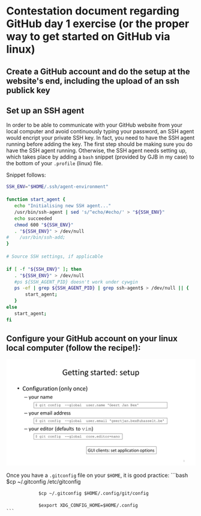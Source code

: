 
# Contestation document regarding GitHub day 1 exercise (or the proper way to get started on GitHub via linux)

## Create a GitHub account and do the setup at the website's end, including the upload of an ssh publick key

## Set up an SSH agent

In order to be able to communicate with your GitHub website from your local computer and avoid continuously typing your password, an SSH agent would encript your private SSH key. In fact, you need to have the SSH agent running before adding the key. The first step should be making sure you do have the SSH agent running. Otherwise, the SSH agent needs setting up, which takes place by adding a 
`bash` snippet (provided by GJB in my case) to the bottom of your `.profile` (linux) file.

Snippet follows:
 ```bash
SSH_ENV="$HOME/.ssh/agent-environment"

function start_agent {
    echo "Initialising new SSH agent..."
    /usr/bin/ssh-agent | sed 's/^echo/#echo/' > "${SSH_ENV}"
    echo succeeded
    chmod 600 "${SSH_ENV}"
    . "${SSH_ENV}" > /dev/null
#    /usr/bin/ssh-add;
}

# Source SSH settings, if applicable

if [ -f "${SSH_ENV}" ]; then
    . "${SSH_ENV}" > /dev/null
    #ps ${SSH_AGENT_PID} doesn't work under cywgin
    ps -ef | grep ${SSH_AGENT_PID} | grep ssh-agent$ > /dev/null || {
        start_agent;
    }
else
    start_agent;
fi 
 ```

## Configure your GitHub account on your linux local computer (follow the recipe!):

   ![](page19.png)

   Once you have a `.gitconfig` file on your `$HOME`, it is good practice:
    ```bash
                $cp ~/.gitconfig /etc/gitconfig

                $cp ~/.gitconfig $HOME/.config/git/config
 
                $export XDG_CONFIG_HOME=$HOME/.config
    ```